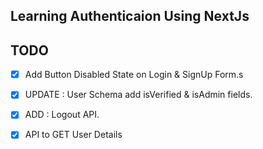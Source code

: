 ## Learning Authenticaion Using NextJs

## TODO

* [x] Add Button Disabled State on Login & SignUp Form.s

* [x] UPDATE : User Schema add isVerified & isAdmin fields.

* [x] ADD : Logout API.

* [x] API to GET User Details 